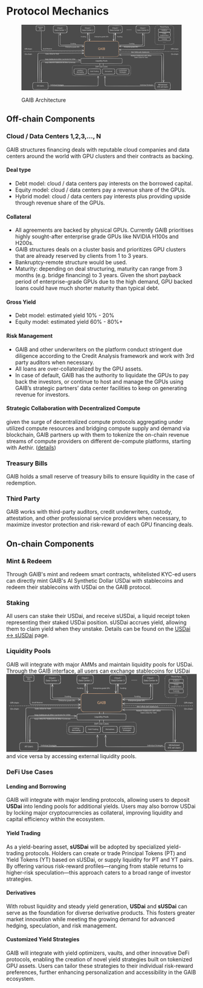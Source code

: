 # Protocol Mechanics

<figure><img src="../.gitbook/assets/USDai_dark (1).svg" alt=""><figcaption><p>GAIB Architecture</p></figcaption></figure>

## Off-chain Components&#x20;

### Cloud / Data Centers 1,2,3,..., N

GAIB structures financing deals with reputable cloud companies and data centers around the world with GPU clusters and their contracts as backing.&#x20;

#### Deal type

* Debt model: cloud / data centers pay interests on the borrowed capital.
* Equity model: cloud / data centers pay a revenue share of the GPUs.
* Hybrid model: cloud / data centers pay interests plus providing upside through revenue share of the GPUs.&#x20;

#### Collateral

* All agreements are backed by physical GPUs. Currently GAIB prioritises highly sought-after enterprise grade GPUs like NVIDIA H100s and H200s.&#x20;
* GAIB structures deals on a cluster basis and prioritizes GPU clusters that are already reserved by clients from 1 to 3 years. &#x20;
* Bankruptcy-remote structure would be used.  &#x20;
* Maturity: depending on deal structuring, maturity can range from 3 months (e.g. bridge financing) to 3 years. Given the short payback period of enterprise-grade GPUs due to the high demand, GPU backed loans could have much shorter maturity than typical debt.&#x20;

#### Gross Yield

* Debt model: estimated yield 10% - 20%&#x20;
* Equity model: estimated yield 60% - 80%+&#x20;

#### Risk Management&#x20;

* GAIB and other underwriters on the platform conduct stringent due diligence according to the Credit Analysis framework and work with 3rd party auditors when necessary.&#x20;
* All loans are over-collateralized by the GPU assets.&#x20;
* In case of default, GAIB has the authority to liquidate the GPUs to pay back the investors, or continue to host and manage the GPUs using GAIB’s strategic partners’ data center facilities to keep on generating revenue for investors. &#x20;

#### Strategic Collaboration with Decentralized Compute

given the surge of decentralized compute protocols aggregating under utilized compute resources and bridging compute supply and demand via blockchain, GAIB partners up with them to tokenize the on-chain revenue streams of compute providers on different de-compute platforms, starting with Aethir. ([details](https://x.com/gaib_ai/status/1882052295472656411)) &#x20;

### Treasury Bills&#x20;

GAIB holds a small reserve of treasury bills to ensure liquidity in the case of redemption.&#x20;

### Third Party&#x20;

GAIB works with third-party auditors, credit underwriters, custody, attestation, and other professional service providers when necessary, to maximize investor protection and risk-reward of each GPU financing deals.&#x20;

## On-chain Components

### Mint & Redeem&#x20;

Through GAIB's mint and redeem smart contracts, whitelisted KYC-ed users can directly mint GAIB's AI Synthetic Dollar USDai with stablecoins and redeem their stablecoins with USDai on the GAIB protocol.&#x20;

### Staking&#x20;

All users can stake their USDai, and receive sUSDai, a liquid receipt token representing their staked USDai position. sUSDai accrues yield, allowing them to claim yield when they unstake. Details can be found on the [USDai <-> sUSDai](../how-pice-works/pice-less-than-greater-than-spice.md) page.&#x20;

### Liquidity Pools

GAIB will integrate with major AMMs and maintain liquidity pools for USDai. Through the GAIB interface, all users can exchange stablecoins for USDai![](../.gitbook/assets/USDai_dark.svg) and vice versa by accessing external liquidity pools.

### DeFi Use Cases&#x20;

#### **Lending and Borrowing**

GAIB will integrate with major lending protocols, allowing users to deposit **USDai** into lending pools for additional yields. Users may also borrow USDai by locking major cryptocurrencies as collateral, improving liquidity and capital efficiency within the ecosystem.

#### **Yield Trading**

As a yield-bearing asset, **sUSDai** will be adopted by specialized yield-trading protocols. Holders can create or trade Principal Tokens (PT) and Yield Tokens (YT) based on sUSDai, or supply liquidity for PT and YT pairs. By offering various risk-reward profiles—ranging from stable returns to higher-risk speculation—this approach caters to a broad range of investor strategies.

#### **Derivatives**

With robust liquidity and steady yield generation, **USDai** and **sUSDai** can serve as the foundation for diverse derivative products. This fosters greater market innovation while meeting the growing demand for advanced hedging, speculation, and risk management.&#x20;

#### **Customized Yield Strategies**

GAIB will integrate with yield optimizers, vaults, and other innovative DeFi protocols, enabling the creation of novel yield strategies built on tokenized GPU assets. Users can tailor these strategies to their individual risk-reward preferences, further enhancing personalization and accessibility in the GAIB ecosystem.
